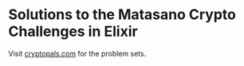 # Solutions to the Matasano Crypto Challenges in Elixir

Visit [cryptopals.com](http://cryptopals.com) for the problem sets.
